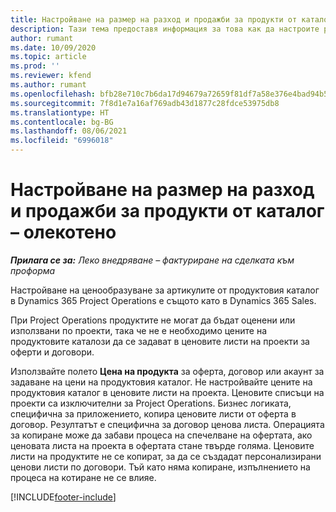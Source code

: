 ```yaml
---
title: Настройване на размер на разход и продажби за продукти от каталог – олекотено
description: Тази тема предоставя информация за това как да настроите размер на разход и продажби за елементите в продуктов каталог.
author: rumant
ms.date: 10/09/2020
ms.topic: article
ms.prod: ''
ms.reviewer: kfend
ms.author: rumant
ms.openlocfilehash: bfb28e710c7b6da17d94679a72659f81df7a58e376e4bad94b58c36de781b197
ms.sourcegitcommit: 7f8d1e7a16af769adb43d1877c28fdce53975db8
ms.translationtype: HT
ms.contentlocale: bg-BG
ms.lasthandoff: 08/06/2021
ms.locfileid: "6996018"
---
```

# <a name="set-up-cost-and-sales-rates-for-catalog-products---lite"></a>Настройване на размер на разход и продажби за продукти от каталог – олекотено

_**Прилага се за:** Леко внедряване – фактуриране на сделката към проформа_


Настройване на ценообразуване за артикулите от продуктовия каталог в Dynamics 365 Project Operations е същото като в Dynamics 365 Sales.

При Project Operations продуктите не могат да бъдат оценени или използвани по проекти, така че не е необходимо цените на продуктовите каталози да се задават в ценовите листи на проекти за оферти и договори.

Използвайте полето **Цена на продукта** за оферта, договор или акаунт за задаване на цени на продуктовия каталог. Не настройвайте цените на продуктовия каталог в ценовите листи на проекта. Ценовите списъци на проекти са изключителни за Project Operations. Бизнес логиката, специфична за приложението, копира ценовите листи от оферта в договор. Резултатът е специфична за договор ценова листа. Операцията за копиране може да забави процеса на спечелване на офертата, ако ценовата листа на проекта в офертата стане твърде голяма. Ценовите листи на продуктите не се копират, за да се създадат персонализирани ценови листи по договори. Тъй като няма копиране, изпълнението на процеса на котиране не се влияе.


[!INCLUDE[footer-include](../../includes/footer-banner.md)]